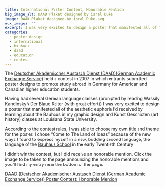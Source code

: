 ```yaml
---
title: International Poster Content, Honorable Mention
big_image_alt: DAAD Plakat designed by isral Duke
image: DAAD_Plakat_designed-by_isral_Duke.svg
aux_images: ""
excerpt: I was very excited to design a poster that manifested all of the aesthetic euphoriaI’d received by learning about the Bauhaus in my graphic design and classes at Louisiana State University.
categories:
  - poster design
  - international
  - bauhaus
  - daad
  - education
  - contest
---
```

The <a href="http://www.daad.org/" target="">Deutscher Akademischer Austasch Dienst (DAAD)(German Academic Exchange Service)</a> held a contest in 2007 in which  entrants submitted poster designs to promote study abroad in Germany for American and Canadian higher education students. 

Having had several German language classes (prompted by reading Wassily Kandinsky’s <span class="bookTitle">Der Blaue Reiter</span> (with great effort)) I was very excited to design a poster that manifested all of the aesthetic euphoria I’d received by learning about the Bauhaus in my graphic design and <span class="notEn">Kunst Geschicten</span> (art history) classes at Louisiana State University.

According to the contest rules, I was able to choose my own title and theme for the poster. I chose “Come to The Land of Ideas” because of the new ways I found to express myself in a new, budding second language, the language of the <a href="http://www.bauhaus-dessau.de/index.php?bauhaus-1919-1933-general-idea" target="_blank">Bauhaus School</a> in the early Twentieth Century

I didn’t win the contest, but I did receive an honorable mention. Click the image to be taken to the page announcing the honorable mentions and you’ll find my entry near the bottom of the page.

<a href="http://www.daad.org/page/102838/" target="_blank" title="DAAD (Deutscher Akademischer Austasch Dienst (German Academic Exchange Service)) Poster Contest: Honorable Mention">
DAAD (Deutscher Akademischer Austasch Dienst (German Academic Exchange Service)) Poster Contest: Honorable Mention
</a>